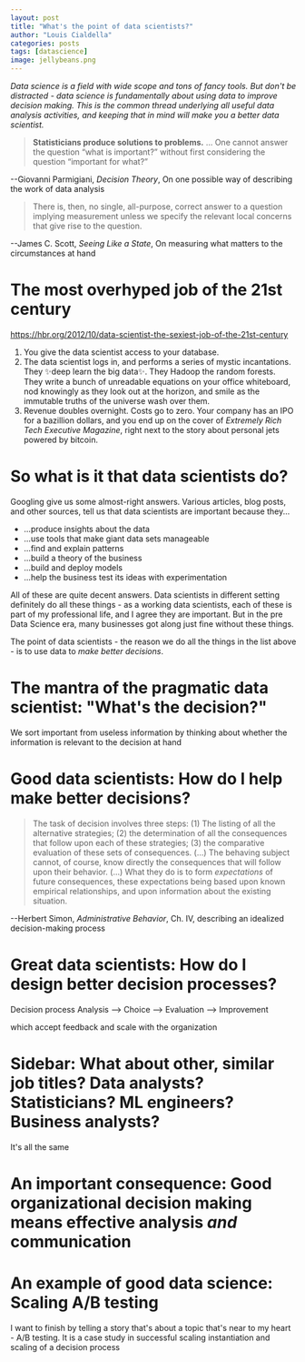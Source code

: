```yaml
---
layout: post
title: "What's the point of data scientists?"
author: "Louis Cialdella"
categories: posts
tags: [datascience]
image: jellybeans.png
---
```


*Data science is a field with wide scope and tons of fancy tools. But don't be distracted - data science is fundamentally about using data to improve decision making. This is the common thread underlying all useful data analysis activities, and keeping that in mind will make you a better data scientist.*

>**Statisticians produce solutions to problems.** ... One cannot answer the question “what is important?” without first considering the question “important for what?”

--Giovanni Parmigiani, _Decision Theory_, On one possible way of describing the work of data analysis

> There is, then, no single, all-purpose, correct answer to a question implying measurement unless we specify the relevant local concerns that give rise to the question. 

--James C. Scott, _Seeing Like a State_, On measuring what matters to the circumstances at hand



# The most overhyped job of the 21st century

https://hbr.org/2012/10/data-scientist-the-sexiest-job-of-the-21st-century

1. You give the data scientist access to your database.
2. The data scientist logs in, and performs a series of mystic incantations. They ✨deep learn the big data✨. They Hadoop the random forests. They write a bunch of unreadable equations on your office whiteboard, nod knowingly as they look out at the horizon, and smile as the immutable truths of the universe wash over them.
3. Revenue doubles overnight. Costs go to zero. Your company has an IPO for a bazillion dollars, and you end up on the cover of _Extremely Rich Tech Executive Magazine_, right next to the story about personal jets powered by bitcoin.

# So what is it that data scientists do?

Googling give us some almost-right answers. Various articles, blog posts, and other sources, tell us that data scientists are important because they...
- ...produce insights about the data
- ...use tools that make giant data sets manageable
- ...find and explain patterns
- ...build a theory of the business
- ...build and deploy models
- ...help the business test its ideas with experimentation

All of these are quite decent answers. Data scientists in different setting definitely do all these things - as a working data scientists, each of these is part of my professional life, and I agree they are important. But in the pre Data Science era, many businesses got along just fine without these things.  

The point of data scientists - the reason we do all the things in the list above - is to use data to _make better decisions_.

# The mantra of the pragmatic data scientist: "What's the decision?"

We sort important from useless information by thinking about whether the information is relevant to the decision at hand

# Good data scientists: How do I help make better decisions?

> The task of decision involves three steps: (1) The listing of all the alternative strategies; (2) the determination of all the consequences that follow upon each of these strategies; (3) the comparative evaluation of these sets of consequences.
> (...) The behaving subject cannot, of course, know directly the consequences that will follow upon their behavior. (...) What they do is to form _expectations_ of future consequences, these expectations being based upon known empirical relationships, and upon information about the existing situation.

--Herbert Simon, _Administrative Behavior_, Ch. IV, describing an idealized decision-making process





# Great data scientists: How do I design better decision processes?

Decision process
Analysis --> Choice --> Evaluation --> Improvement

which accept feedback and scale with the organization

# Sidebar: What about other, similar job titles? Data analysts? Statisticians? ML engineers? Business analysts?

It's all the same

# An important consequence: Good organizational decision making means effective analysis _and_ communication

# An example of good data science: Scaling A/B testing

I want to finish by telling a story that's about a topic that's near to my heart - A/B testing. It is a case study in successful scaling instantiation and scaling of a decision process
